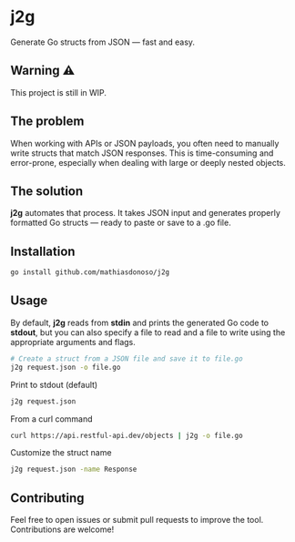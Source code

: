 # j2g
Generate Go structs from JSON — fast and easy.

## Warning :warning:
This project is still in WIP.

## The problem
When working with APIs or JSON payloads, you often need to manually write structs that match JSON responses.
This is time-consuming and error-prone, especially when dealing with large or deeply nested objects.

## The solution
**j2g** automates that process.
It takes JSON input and generates properly formatted Go structs — ready to paste or save to a .go file.

## Installation
```bash
go install github.com/mathiasdonoso/j2g
```

## Usage
By default, **j2g** reads from **stdin** and prints the generated Go code to **stdout**,
but you can also specify a file to read and a file to write using the appropriate arguments and flags.

```bash
# Create a struct from a JSON file and save it to file.go
j2g request.json -o file.go
```

Print to stdout (default)
```bash
j2g request.json
```

From a curl command
```bash
curl https://api.restful-api.dev/objects | j2g -o file.go
```

Customize the struct name
```bash
j2g request.json -name Response
```

## Contributing
Feel free to open issues or submit pull requests to improve the tool. Contributions are welcome!
